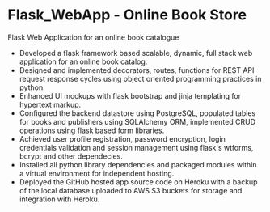 # Flask_WebApp - Online Book Store
Flask Web Application for an online book catalogue

- Developed a flask framework based scalable, dynamic, full stack web application for an online book catalog.
- Designed and implemented decorators, routes, functions for REST API request response cycles using object oriented programming practices in python.
- Enhanced UI mockups with flask bootstrap and jinja templating for hypertext markup.
- Configured the backend datastore using PostgreSQL, populated tables for books and publishers using SQLAlchemy ORM, implemented CRUD operations using flask based form libraries.
- Achieved user profile registration, password encryption, login credentials validation and session management using flask's wtforms, bcrypt and other dependecies.
- Installed all python library dependencies and packaged modules within a virtual environment for independent hosting.
- Deployed the GitHub hosted app source code on Heroku with a backup of the local database uploaded to AWS S3 buckets for storage and integration with Heroku.
